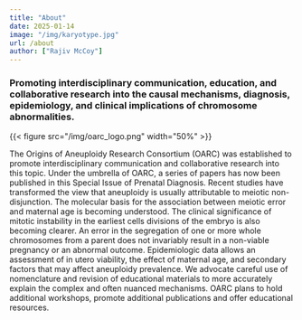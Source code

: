 ```yaml
---
title: "About"
date: 2025-01-14
image: "/img/karyotype.jpg"
url: /about
author: ["Rajiv McCoy"]
---
```


### Promoting interdisciplinary communication, education, and collaborative research into the causal mechanisms, diagnosis, epidemiology, and clinical implications of chromosome abnormalities.

{{< figure src="/img/oarc_logo.png" width="50%" >}}

The Origins of Aneuploidy Research Consortium (OARC) was established to promote interdisciplinary communication and collaborative research into this topic. Under the umbrella of OARC, a series of papers has now been published in this Special Issue of Prenatal Diagnosis. Recent studies have transformed the view that aneuploidy is usually attributable to meiotic non-disjunction. The molecular basis for the association between meiotic error and maternal age is becoming understood. The clinical significance of mitotic instability in the earliest cells divisions of the embryo is also becoming clearer. An error in the segregation of one or more whole chromosomes from a parent does not invariably result in a non-viable pregnancy or an abnormal outcome. Epidemiologic data allows an assessment of in utero viability, the effect of maternal age, and secondary factors that may affect aneuploidy prevalence. We advocate careful use of nomenclature and revision of educational materials to more accurately explain the complex and often nuanced mechanisms. OARC plans to hold additional workshops, promote additional publications and offer educational resources.